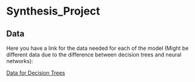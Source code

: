 # Synthesis_Project


## Data

Here you have a link for the data needed for each of the model (Might be different data due to the difference between decision trees and neural networks):

[Data for Decision Trees]()
